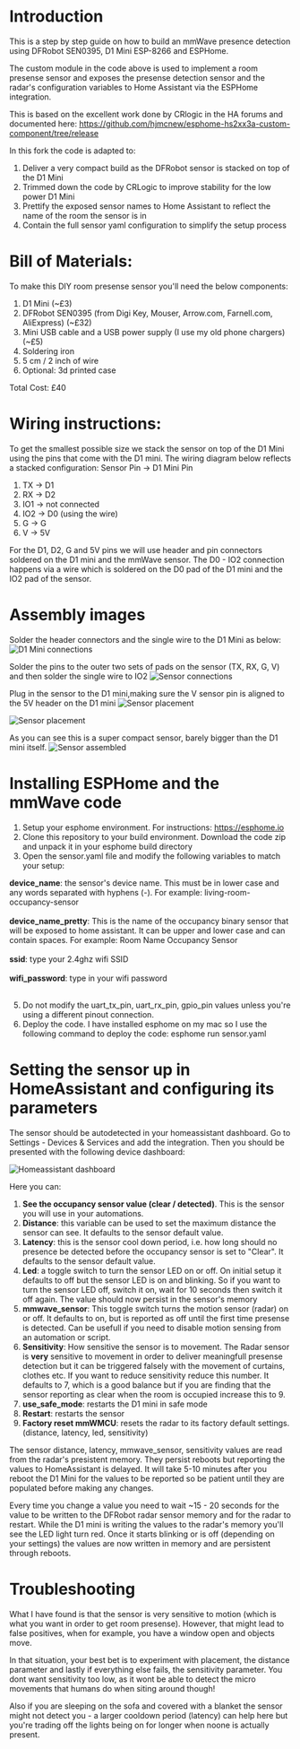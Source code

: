 # Introduction
This is a step by step guide on how to build an mmWave presence detection using DFRobot SEN0395, D1 Mini ESP-8266 and ESPHome. 

The custom module in the code above is used to implement a room presense sensor and exposes the presense detection sensor and the radar's configuration variables to Home Assistant via the ESPHome integration.

This is based on the excellent work done by CRlogic in the HA forums and documented here: https://github.com/hjmcnew/esphome-hs2xx3a-custom-component/tree/release

In this fork the code is adapted to:
1. Deliver a very compact build as the DFRobot sensor is stacked on top of the D1 Mini
2. Trimmed down the code by CRLogic to improve stability for the low power D1 Mini
3. Prettify the exposed sensor names to Home Assistant to reflect the name of the room the sensor is in
4. Contain the full sensor yaml configuration to simplify the setup process


# Bill of Materials:
To make this DIY room presense sensor you'll need the below components:
1. D1 Mini (~£3)
2. DFRobot SEN0395 (from Digi Key, Mouser, Arrow.com, Farnell.com, AliExpress) (~£32)
3. Mini USB cable and a USB power supply (I use my old phone chargers) (~£5)
4. Soldering iron
5. 5 cm / 2 inch of wire
6. Optional: 3d printed case

Total Cost: £40

# Wiring instructions:
To get the smallest possible size we stack the sensor on top of the D1 Mini using the pins that come with the D1 mini. The wiring diagram below reflects a stacked configuration:
Sensor Pin -> D1 Mini Pin
1. TX -> D1
2. RX -> D2
3. IO1 -> not connected
4. IO2 -> D0 (using the wire)
5. G -> G
6. V -> 5V

For the D1, D2, G and 5V pins we will use header and pin connectors soldered on the D1 mini and the mmWave sensor. The D0 - IO2 connection happens via a wire which is soldered on the D0 pad of the D1 mini and the IO2 pad of the sensor.

# Assembly images

Solder the header connectors and the single wire to the D1 Mini as below:
![D1 Mini connections](project-images/1.jpeg "D1 Mini connections")

Solder the pins to the outer two sets of pads on the sensor (TX, RX, G, V) and then solder the single wire to IO2
![Sensor connections](project-images/2.jpeg "Sensor connections")

Plug in the sensor to the D1 mini,making sure the V sensor pin is aligned to the 5V header on the D1 mini
![Sensor placement](project-images/3.jpeg "Sensor placement")

![Sensor placement](project-images/5.jpeg "Sensor placement")

As you can see this is a super compact sensor, barely bigger than the D1 mini itself.
![Sensor assembled](project-images/6.jpeg "Sensor assembled")

# Installing ESPHome and the mmWave code

1. Setup your esphome environment. For instructions: https://esphome.io
2. Clone this repository to your build environment. Download the code zip and unpack it in your esphome build directory
3. Open the sensor.yaml file and modify the following variables to match your setup:

**device_name**: the sensor's device name. This must be in lower case and any words separated with hyphens (-). For example: living-room-occupancy-sensor<br><br>
**device_name_pretty**: This is the name of the occupancy binary sensor that will be exposed to home assistant. It can be upper and lower case and can contain spaces. For example: Room Name Occupancy Sensor<br><br>
**ssid**: type your 2.4ghz wifi SSID<br><br>
**wifi_password**: type in your wifi password<br><br>

5. Do not modify the uart_tx_pin, uart_rx_pin, gpio_pin values unless you're using a different pinout connection.
4. Deploy the code. I have installed esphome on my mac so I use the following command to deploy the code: esphome run sensor.yaml

# Setting the sensor up in HomeAssistant and configuring its parameters
The sensor should be autodetected in your homeassistant dashboard. Go to Settings - Devices & Services and add the integration. Then you should be presented with the following device dashboard:

![Homeassistant dashboard](project-images/homeassistant.jpeg "Homeassistant dashboard")

Here you can:
1. **See the occupancy sensor value (clear / detected)**. This is the sensor you will use in your automations. 
2. **Distance**: this variable can be used to set the maximum distance the sensor can see. It defaults to the sensor default value.
3. **Latency**: this is the sensor cool down period, i.e. how long should no presence be detected before the occupancy sensor is set to "Clear". It defaults to the sensor default value.
4. **Led**: a toggle switch to turn the sensor LED on or off. On initial setup it defaults to off but the sensor LED is on and blinking. So if you want to turn the sensor LED off, switch it on, wait for 10 seconds then switch it off again. The value should now persist in the sensor's memory
5. **mmwave_sensor**: This toggle switch turns the motion sensor (radar) on or off. It defaults to on, but is reported as off until the first time presense is detected. Can be usefull if you need to disable motion sensing from an automation or script.
6. **Sensitivity**: How sensitive the sensor is to movement. The Radar sensor is **very** sensitive to movement in order to deliver meaningfull presense detection but it can be triggered falsely with the movement of curtains, clothes etc. If you want to reduce sensitivity reduce this number. It defaults to 7, which is a good balance but if you are finding that the sensor reporting as clear when the room is occupied increase this to 9.
7. **use_safe_mode**: restarts the D1 mini in safe mode
8. **Restart**: restarts the sensor
9. **Factory reset mmWMCU**: resets the radar to its factory default settings. (distance, latency, led, sensitivity)

The sensor distance, latency, mmwave_sensor, sensitivity values are read from the radar's presistent memory. They persist reboots but reporting the values to HomeAssistant is delayed. It will take 5-10 minutes after you reboot the D1 Mini for the values to be reported so be patient until they are populated before making any changes.

Every time you change a value you need to wait ~15 - 20 seconds for the value to be written to the DFRobot radar sensor memory and for the radar to restart. While the D1 mini is writing the values to the radar's memory you'll see the LED light turn red. Once it starts blinking or is off (depending on your settings) the values are now written in memory and are persistent through reboots. 

# Troubleshooting
What I have found is that the sensor is very sensitive to motion (which is what you want in order to get room presense). However, that might lead to false positives, when for example, you have a window open and objects move. 

In that situation, your best bet is to experiment with placement, the distance parameter and lastly if everything else fails, the sensitivity parameter. You dont want sensitivity too low, as it wont be able to detect the micro movements that humans do when siting around though!

Also if you are sleeping on the sofa and covered with a blanket the sensor might not detect you - a larger cooldown period (latency) can help here but you're trading off the lights being on for longer when noone is actually present.
